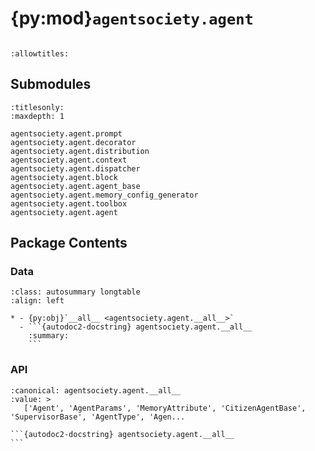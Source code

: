 # {py:mod}`agentsociety.agent`

```{py:module} agentsociety.agent
```

```{autodoc2-docstring} agentsociety.agent
:allowtitles:
```

## Submodules

```{toctree}
:titlesonly:
:maxdepth: 1

agentsociety.agent.prompt
agentsociety.agent.decorator
agentsociety.agent.distribution
agentsociety.agent.context
agentsociety.agent.dispatcher
agentsociety.agent.block
agentsociety.agent.agent_base
agentsociety.agent.memory_config_generator
agentsociety.agent.toolbox
agentsociety.agent.agent
```

## Package Contents

### Data

````{list-table}
:class: autosummary longtable
:align: left

* - {py:obj}`__all__ <agentsociety.agent.__all__>`
  - ```{autodoc2-docstring} agentsociety.agent.__all__
    :summary:
    ```
````

### API

````{py:data} __all__
:canonical: agentsociety.agent.__all__
:value: >
   ['Agent', 'AgentParams', 'MemoryAttribute', 'CitizenAgentBase', 'SupervisorBase', 'AgentType', 'Agen...

```{autodoc2-docstring} agentsociety.agent.__all__
```

````
